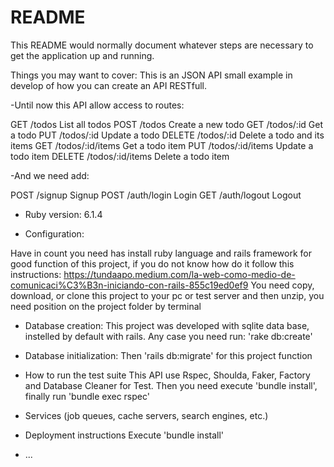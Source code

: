 # README

This README would normally document whatever steps are necessary to get the
application up and running.

Things you may want to cover:
This is an JSON API small example in develop of how you can create an API RESTfull.

-Until now this API allow access to routes:

GET /todos 	List all todos
POST /todos 	Create a new todo
GET /todos/:id 	Get a todo
PUT /todos/:id 	Update a todo
DELETE /todos/:id 	Delete a todo and its items
GET /todos/:id/items 	Get a todo item
PUT /todos/:id/items 	Update a todo item
DELETE /todos/:id/items 	Delete a todo item

-And we need add:

POST /signup 	Signup
POST /auth/login 	Login
GET /auth/logout 	Logout

* Ruby version: 6.1.4

* Configuration:

Have in count you need has install ruby language and rails framework for good function of this project, if you do not know how do it follow this instructions: https://tundaapo.medium.com/la-web-como-medio-de-comunicaci%C3%B3n-iniciando-con-rails-855c19ed0ef9
You need copy, download, or clone this project to your pc or test server and then unzip, you need position on the project folder by terminal

* Database creation:
This project was developed with sqlite data base, instelled by default with rails. Any case you need run:
 'rake db:create'

* Database initialization:
Then 'rails db:migrate' for this project function

* How to run the test suite
This API use Rspec, Shoulda, Faker, Factory and Database Cleaner for Test. Then you need execute 'bundle install', finally run 'bundle exec rspec'

* Services (job queues, cache servers, search engines, etc.)

* Deployment instructions
Execute 'bundle install' 

* ...
